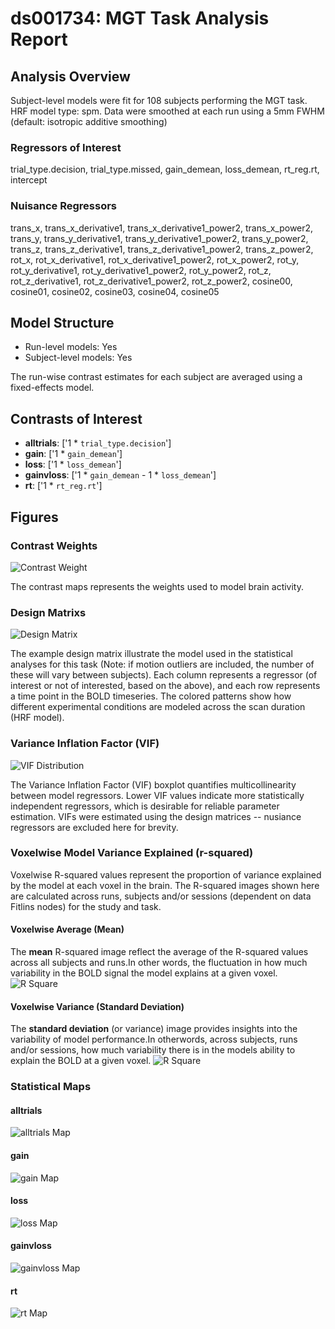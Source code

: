 # ds001734: MGT Task Analysis Report
## Analysis Overview
Subject-level models were fit for 108 subjects performing the MGT task.
HRF model type: spm. Data were smoothed at each run using a 5mm FWHM (default: isotropic additive smoothing)
### Regressors of Interest
trial_type.decision, trial_type.missed, gain_demean, loss_demean, rt_reg.rt, intercept
### Nuisance Regressors
trans_x, trans_x_derivative1, trans_x_derivative1_power2, trans_x_power2, trans_y, trans_y_derivative1, trans_y_derivative1_power2, trans_y_power2, trans_z, trans_z_derivative1, trans_z_derivative1_power2, trans_z_power2, rot_x, rot_x_derivative1, rot_x_derivative1_power2, rot_x_power2, rot_y, rot_y_derivative1, rot_y_derivative1_power2, rot_y_power2, rot_z, rot_z_derivative1, rot_z_derivative1_power2, rot_z_power2, cosine00, cosine01, cosine02, cosine03, cosine04, cosine05
## Model Structure
- Run-level models: Yes
- Subject-level models: Yes

The run-wise contrast estimates for each subject are averaged using a fixed-effects model.
## Contrasts of Interest
- **alltrials**: ['1 * `trial_type.decision`']
- **gain**: ['1 * `gain_demean`']
- **loss**: ['1 * `loss_demean`']
- **gainvloss**: ['1 * `gain_demean` - 1 * `loss_demean`']
- **rt**: ['1 * `rt_reg.rt`']

## Figures

### Contrast Weights
![Contrast Weight](./imgs/ds001734_task-MGT_contrast-matrix.svg)

The contrast maps represents the weights used to model brain activity.

### Design Matrixs
![Design Matrix](./imgs/ds001734_task-MGT_design-matrix.svg)

The example design matrix illustrate the model used in the statistical analyses for this task (Note: if motion outliers are included, the number of these will vary between subjects). Each column represents a regressor (of interest or not of interested, based on the above), and each row represents a time point in the BOLD timeseries. The colored patterns show how different experimental conditions are modeled across the scan duration (HRF model).

### Variance Inflation Factor (VIF)
![VIF Distribution](./imgs/ds001734_task-MGT_vif-boxplot.png)

The Variance Inflation Factor (VIF) boxplot quantifies multicollinearity between model regressors. Lower VIF values indicate more statistically independent regressors, which is desirable for reliable parameter estimation. VIFs were estimated using the design matrices -- nusiance regressors are excluded here for brevity.

### Voxelwise Model Variance Explained (r-squared)
Voxelwise R-squared values represent the proportion of variance explained by the model at each voxel in the brain. The R-squared images shown here are calculated across runs, subjects and/or sessions (dependent on data Fitlins nodes) for the study and task.

#### Voxelwise Average (Mean)
The **mean** R-squared image reflect the average of the R-squared values across all subjects and runs.In other words, the fluctuation in how much variability in the BOLD signal the model explains at a given voxel.
![R Square](./imgs/ds001734_task-MGT_rsquare-mean.png)

#### Voxelwise Variance (Standard Deviation)
The **standard deviation** (or variance) image provides insights into the variability of model performance.In otherwords, across subjects, runs and/or sessions, how much variability there is in the models ability to explain the BOLD at a given voxel.
![R Square](./imgs/ds001734_task-MGT_rsquare-std.png)

### Statistical Maps

#### alltrials
![alltrials Map](./imgs/ds001734_task-MGT_contrast-alltrials_map.png)

#### gain
![gain Map](./imgs/ds001734_task-MGT_contrast-gain_map.png)

#### loss
![loss Map](./imgs/ds001734_task-MGT_contrast-loss_map.png)

#### gainvloss
![gainvloss Map](./imgs/ds001734_task-MGT_contrast-gainvloss_map.png)

#### rt
![rt Map](./imgs/ds001734_task-MGT_contrast-rt_map.png)
